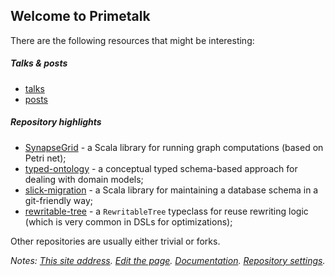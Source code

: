 ## Welcome to Primetalk

There are the following resources that might be interesting:

##### Talks & posts

- [talks](https://primetalk.github.io/talks/)
- [posts](https://primetalk.github.io/talks/)

##### Repository highlights

- [SynapseGrid](https://github.com/Primetalk/SynapseGrid) - a Scala library for running graph computations (based on Petri net);
- [typed-ontology](https://github.com/Primetalk/typed-ontology) - a conceptual typed schema-based approach for dealing with domain models;
- [slick-migration](https://github.com/Primetalk/slick-migration) - a Scala library for maintaining a database schema in a git-friendly way;
- [rewritable-tree](https://github.com/Primetalk/rewritable-tree) - a `RewritableTree` typeclass for reuse rewriting logic (which is very common in DSLs for optimizations);

Other repositories are usually either trivial or forks.

*Notes: [This site address](https://primetalk.github.io/). [Edit the page](https://github.com/Primetalk/primetalk.github.io/edit/master/README.md). [Documentation](https://help.github.com/categories/github-pages-basics/). [Repository settings](https://github.com/Primetalk/primetalk.github.io/settings).*
